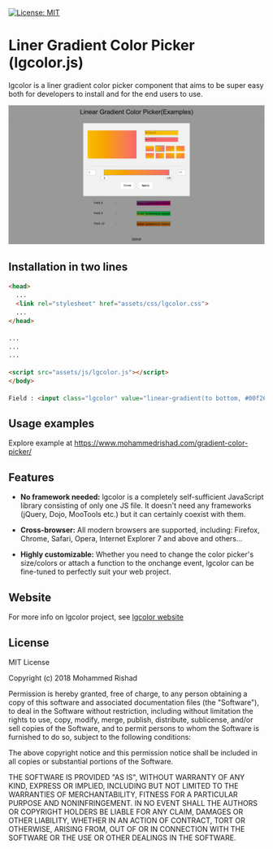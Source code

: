 [![License: MIT](https://img.shields.io/badge/License-MIT-yellow.svg)](https://opensource.org/licenses/MIT)

# Liner Gradient Color Picker (lgcolor.js)

lgcolor is a liner gradient color picker component that aims to be super easy both for developers to install and for the end users to use.

![gradient-color-picker](https://raw.githubusercontent.com/vkmrishad/gradient-color-picker/master/screenshot.png)

## Installation in two lines

```html
<head>
  ...
  <link rel="stylesheet" href="assets/css/lgcolor.css">
  ...
</head>

...
...
...

<script src="assets/js/lgcolor.js"></script>
</body>

Field : <input class="lgcolor" value="linear-gradient(to bottom, #00f260 0%, #0575e6 100%)">

```


## Usage examples

Explore example at https://www.mohammedrishad.com/gradient-color-picker/

## Features

* **No framework needed:**
  lgcolor is a completely self-sufficient JavaScript library consisting of only one JS file. It doesn't need any frameworks (jQuery, Dojo, MooTools etc.) but it can certainly coexist with them.


* **Cross-browser:**
  All modern browsers are supported, including:
  Firefox, Chrome, Safari, Opera, Internet Explorer 7 and above and others...


* **Highly customizable:**
  Whether you need to change the color picker's size/colors or attach a function to the onchange event, lgcolor can be fine-tuned to perfectly suit your web project.


## Website
For more info on lgcolor project, see [lgcolor website](https://www.mohammedrishad.com/gradient-color-picker/)


## License

MIT License

Copyright (c) 2018 Mohammed Rishad

Permission is hereby granted, free of charge, to any person obtaining a copy
of this software and associated documentation files (the "Software"), to deal
in the Software without restriction, including without limitation the rights
to use, copy, modify, merge, publish, distribute, sublicense, and/or sell
copies of the Software, and to permit persons to whom the Software is
furnished to do so, subject to the following conditions:

The above copyright notice and this permission notice shall be included in all
copies or substantial portions of the Software.

THE SOFTWARE IS PROVIDED "AS IS", WITHOUT WARRANTY OF ANY KIND, EXPRESS OR
IMPLIED, INCLUDING BUT NOT LIMITED TO THE WARRANTIES OF MERCHANTABILITY,
FITNESS FOR A PARTICULAR PURPOSE AND NONINFRINGEMENT. IN NO EVENT SHALL THE
AUTHORS OR COPYRIGHT HOLDERS BE LIABLE FOR ANY CLAIM, DAMAGES OR OTHER
LIABILITY, WHETHER IN AN ACTION OF CONTRACT, TORT OR OTHERWISE, ARISING FROM,
OUT OF OR IN CONNECTION WITH THE SOFTWARE OR THE USE OR OTHER DEALINGS IN THE
SOFTWARE.

